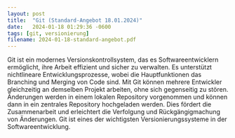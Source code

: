 ```yaml
---
layout: post
title:  "Git (Standard-Angebot 18.01.2024)"
date:   2024-01-18 01:29:36 -0600
tags: [git, versionierung]
filename: 2024-01-18-standard-angebot.pdf 
---
```

Git ist ein modernes Versionskontrollsystem, das es Softwareentwicklern ermöglicht, ihre Arbeit effizient und sicher zu verwalten. Es unterstützt nichtlineare Entwicklungsprozesse, wobei die Hauptfunktionen das Branching und Merging von Code sind. Mit Git können mehrere Entwickler gleichzeitig an demselben Projekt arbeiten, ohne sich gegenseitig zu stören. Änderungen werden in einem lokalen Repository vorgenommen und können dann in ein zentrales Repository hochgeladen werden. Dies fördert die Zusammenarbeit und erleichtert die Verfolgung und Rückgängigmachung von Änderungen. Git ist eines der wichtigsten Versionierungssysteme in der Softwareentwicklung.
